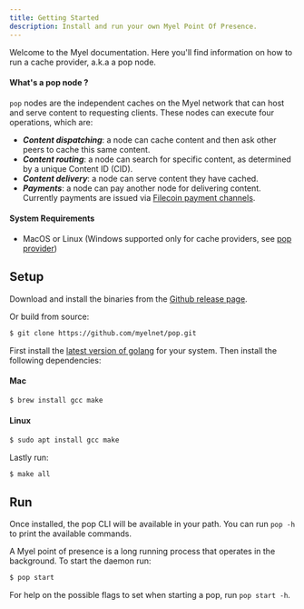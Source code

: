 ```yaml
---
title: Getting Started
description: Install and run your own Myel Point Of Presence.
---
```


Welcome to the Myel documentation. Here you'll find information on how to run a cache provider, a.k.a a pop node.

#### What's a pop node ?

`pop` nodes are the independent caches on the Myel network that can host and serve content to requesting clients.
These nodes can execute four operations, which are:

- ***Content dispatching***: a node can cache content and then ask other peers to cache this same content. 
- ***Content routing***: a node can search for specific content, as determined by a unique Content ID (CID).
- ***Content delivery***: a node can serve content they have cached.
- ***Payments***:  a node can pay another node for delivering content. Currently payments are issued via [Filecoin payment channels](https://spec.filecoin.io/systems/filecoin_token/payment_channels/).

#### System Requirements

- MacOS or Linux (Windows supported only for cache providers, see [pop provider](#))

## Setup

Download and install the binaries from the [Github release page](https://github.com/myelnet/pop/releases).

Or build from source:

```bash
$ git clone https://github.com/myelnet/pop.git
```

First install the [latest version of golang](https://go.dev/doc/install) for your system. Then install the following dependencies:

#### Mac

```bash
$ brew install gcc make
```

#### Linux

```bash
$ sudo apt install gcc make
```

Lastly run:

```bash
$ make all
```

## Run

Once installed, the pop CLI will be available in your path. You can run `pop -h` to print the available commands.

A Myel point of presence is a long running process that operates in the background. To start the daemon run:

```bash
$ pop start
```

For help on the possible flags to set when starting a pop, run `pop start -h`. 
